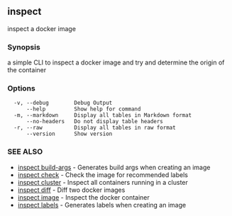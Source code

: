 ## inspect

inspect a docker image

### Synopsis

a simple CLI to inspect a docker image and try and determine the origin of the container

### Options

```
  -v, --debug        Debug Output
      --help         Show help for command
  -m, --markdown     Display all tables in Markdown format
      --no-headers   Do not display table headers
  -r, --raw          Display all tables in raw format
      --version      Show version
```

### SEE ALSO

* [inspect build-args](inspect_build-args.md)	 - Generates build args when creating an image
* [inspect check](inspect_check.md)	 - Check the image for recommended labels
* [inspect cluster](inspect_cluster.md)	 - Inspect all containers running in a cluster
* [inspect diff](inspect_diff.md)	 - Diff two docker images
* [inspect image](inspect_image.md)	 - Inspect the docker container
* [inspect labels](inspect_labels.md)	 - Generates labels when creating an image

